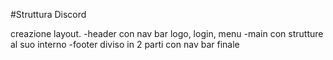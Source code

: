 #Struttura Discord

creazione layout.
-header con nav bar logo, login, menu
-main con strutture al suo interno 
-footer diviso in 2 parti con nav bar finale 